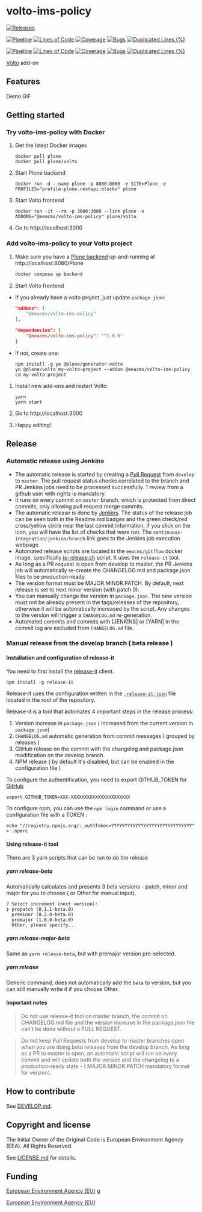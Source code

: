 # volto-ims-policy

[![Releases](https://img.shields.io/github/v/release/eea/volto-ims-policy)](https://github.com/eea/volto-ims-policy/releases)

[![Pipeline](https://ci.eionet.europa.eu/buildStatus/icon?job=volto-addons%2Fvolto-ims-policy%2Fmaster&subject=master)](https://ci.eionet.europa.eu/view/Github/job/volto-addons/job/volto-ims-policy/job/master/display/redirect)
[![Lines of Code](https://sonarqube.eea.europa.eu/api/project_badges/measure?project=volto-ims-policy-master&metric=ncloc)](https://sonarqube.eea.europa.eu/dashboard?id=volto-ims-policy-master)
[![Coverage](https://sonarqube.eea.europa.eu/api/project_badges/measure?project=volto-ims-policy-master&metric=coverage)](https://sonarqube.eea.europa.eu/dashboard?id=volto-ims-policy-master)
[![Bugs](https://sonarqube.eea.europa.eu/api/project_badges/measure?project=volto-ims-policy-master&metric=bugs)](https://sonarqube.eea.europa.eu/dashboard?id=volto-ims-policy-master)
[![Duplicated Lines (%)](https://sonarqube.eea.europa.eu/api/project_badges/measure?project=volto-ims-policy-master&metric=duplicated_lines_density)](https://sonarqube.eea.europa.eu/dashboard?id=volto-ims-policy-master)

[![Pipeline](https://ci.eionet.europa.eu/buildStatus/icon?job=volto-addons%2Fvolto-ims-policy%2Fdevelop&subject=develop)](https://ci.eionet.europa.eu/view/Github/job/volto-addons/job/volto-ims-policy/job/develop/display/redirect)
[![Lines of Code](https://sonarqube.eea.europa.eu/api/project_badges/measure?project=volto-ims-policy-develop&metric=ncloc)](https://sonarqube.eea.europa.eu/dashboard?id=volto-ims-policy-develop)
[![Coverage](https://sonarqube.eea.europa.eu/api/project_badges/measure?project=volto-ims-policy-develop&metric=coverage)](https://sonarqube.eea.europa.eu/dashboard?id=volto-ims-policy-develop)
[![Bugs](https://sonarqube.eea.europa.eu/api/project_badges/measure?project=volto-ims-policy-develop&metric=bugs)](https://sonarqube.eea.europa.eu/dashboard?id=volto-ims-policy-develop)
[![Duplicated Lines (%)](https://sonarqube.eea.europa.eu/api/project_badges/measure?project=volto-ims-policy-develop&metric=duplicated_lines_density)](https://sonarqube.eea.europa.eu/dashboard?id=volto-ims-policy-develop)


[Volto](https://github.com/plone/volto) add-on

## Features

Demo GIF

## Getting started

### Try volto-ims-policy with Docker

1. Get the latest Docker images

   ```
   docker pull plone
   docker pull plone/volto
   ```

1. Start Plone backend
   ```
   docker run -d --name plone -p 8080:8080 -e SITE=Plone -e PROFILES="profile-plone.restapi:blocks" plone
   ```

1. Start Volto frontend

   ```
   docker run -it --rm -p 3000:3000 --link plone -e ADDONS="@eeacms/volto-ims-policy" plone/volto
   ```

1. Go to http://localhost:3000

### Add volto-ims-policy to your Volto project

1. Make sure you have a [Plone backend](https://plone.org/download) up-and-running at http://localhost:8080/Plone

   ```Bash
   docker compose up backend
   ```

1. Start Volto frontend

* If you already have a volto project, just update `package.json`:

   ```JSON
   "addons": [
       "@eeacms/volto-ims-policy"
   ],

   "dependencies": {
       "@eeacms/volto-ims-policy": "^1.0.0"
   }
   ```

* If not, create one:

   ```
   npm install -g yo @plone/generator-volto
   yo @plone/volto my-volto-project --addon @eeacms/volto-ims-policy
   cd my-volto-project
   ```

1. Install new add-ons and restart Volto:

   ```
   yarn
   yarn start
   ```

1. Go to http://localhost:3000

1. Happy editing!

## Release

### Automatic release using Jenkins

*  The automatic release is started by creating a [Pull Request](../../compare/master...develop) from `develop` to `master`. The pull request status checks correlated to the branch and PR Jenkins jobs need to be processed successfully. 1 review from a github user with rights is mandatory.
* It runs on every commit on `master` branch, which is protected from direct commits, only allowing pull request merge commits.
* The automatic release is done by [Jenkins](https://ci.eionet.europa.eu). The status of the release job can be seen both in the Readme.md badges and the green check/red cross/yellow circle near the last commit information. If you click on the icon, you will have the list of checks that were run. The `continuous-integration/jenkins/branch` link goes to the Jenkins job execution webpage.
* Automated release scripts are located in the `eeacms/gitflow` docker image, specifically [js-release.sh](https://github.com/eea/eea.docker.gitflow/blob/master/src/js-release.sh) script. It  uses the `release-it` tool.
* As long as a PR request is open from develop to master, the PR Jenkins job will automatically re-create the CHANGELOG.md and package.json files to be production-ready.
* The version format must be MAJOR.MINOR.PATCH. By default, next release is set to next minor version (with patch 0).
* You can manually change the version in `package.json`.  The new version must not be already present in the tags/releases of the repository, otherwise it will be automatically increased by the script. Any changes to the version will trigger a `CHANGELOG.md` re-generation.
* Automated commits and commits with [JENKINS] or [YARN] in the commit log are excluded from `CHANGELOG.md` file.

### Manual release from the develop branch ( beta release )

#### Installation and configuration of release-it

You need to first install the [release-it](https://github.com/release-it/release-it)  client.

   ```
   npm install -g release-it
   ```

Release-it uses the configuration written in the [`.release-it.json`](./.release-it.json) file located in the root of the repository.

Release-it is a tool that automates 4 important steps in the release process:

1. Version increase in `package.json` ( increased from the current version in `package.json`)
2. `CHANGELOG.md` automatic generation from commit messages ( grouped by releases )
3. GitHub release on the commit with the changelog and package.json modification on the develop branch
4. NPM release ( by default it's disabled, but can be enabled in the configuration file )

To configure the authentification, you need to export GITHUB_TOKEN for [GitHub](https://github.com/settings/tokens)

   ```
   export GITHUB_TOKEN=XXX-XXXXXXXXXXXXXXXXXXXXXX
   ```

 To configure npm, you can use the `npm login` command or use a configuration file with a TOKEN :

   ```
   echo "//registry.npmjs.org/:_authToken=YYYYYYYYYYYYYYYYYYYYYYYYYYYYYY" > .npmrc
   ```

#### Using release-it tool

There are 3 yarn scripts that can be run to do the release

##### yarn release-beta

Automatically calculates and presents 3 beta versions - patch, minor and major for you to choose ( or Other for manual input).

```
? Select increment (next version):
❯ prepatch (0.1.1-beta.0)
  preminor (0.2.0-beta.0)
  premajor (1.0.0-beta.0)
  Other, please specify...
```

##### yarn release-major-beta

Same as `yarn release-beta`, but with premajor version pre-selected.

##### yarn release

Generic command, does not automatically add the `beta` to version, but you can still manually write it if you choose Other.

#### Important notes

> Do not use release-it tool on master branch, the commit on CHANGELOG.md file and the version increase in the package.json file can't be done without a PULL REQUEST.

> Do not keep Pull Requests from develop to master branches open when you are doing beta releases from the develop branch. As long as a PR to master is open, an automatic script will run on every commit and will update both the version and the changelog to a production-ready state - ( MAJOR.MINOR.PATCH mandatory format for version).


## How to contribute

See [DEVELOP.md](https://github.com/eea/volto-ims-policy/blob/master/DEVELOP.md).

## Copyright and license

The Initial Owner of the Original Code is European Environment Agency (EEA).
All Rights Reserved.

See [LICENSE.md](https://github.com/eea/volto-ims-policy/blob/master/LICENSE.md) for details.

## Funding

[European Environment Agency (EU)](http://eea.europa.eu)
g

[European Environment Agency (EU)](http://eea.europa.eu)
